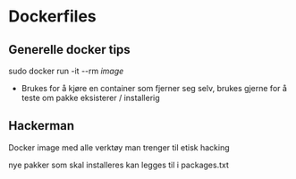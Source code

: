 # Dockerfiles

## Generelle docker tips

sudo docker run -it --rm _image_ 
- Brukes for å kjøre en container som fjerner seg selv, brukes gjerne for å teste om pakke eksisterer / installerig	

## Hackerman

Docker image med alle verktøy man trenger til etisk hacking

nye pakker som skal installeres kan legges til i packages.txt 
